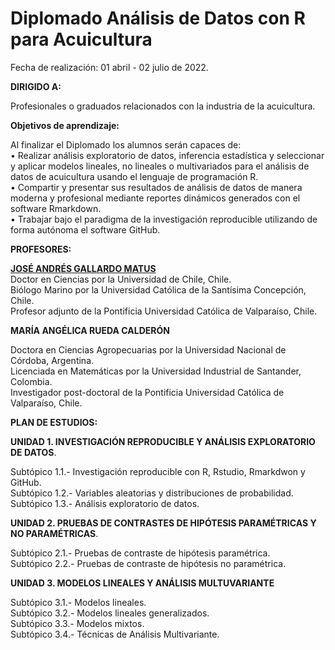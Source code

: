 # Diplomado Análisis de Datos con R para Acuicultura

Fecha de realización: 01 abril - 02 julio de 2022.

**DIRIGIDO A:**

Profesionales o graduados relacionados con la industria de la acuicultura.

**Objetivos de aprendizaje:**

Al finalizar el Diplomado los alumnos serán capaces de:  
•	Realizar análisis exploratorio de datos, inferencia estadística y seleccionar y aplicar modelos lineales, no lineales o multivariados para el análisis de datos de acuicultura usando el lenguaje de programación R.  
•	Compartir y presentar sus resultados de análisis de datos de manera moderna y profesional mediante reportes dinámicos generados con el software Rmarkdown.  
•	Trabajar bajo el paradigma de la investigación reproducible utilizando de forma autónoma el software GitHub.


**PROFESORES:**  

[**JOSÉ ANDRÉS GALLARDO MATUS**](https://github.com/DrJoseGallardo)      
Doctor en Ciencias por la Universidad de Chile, Chile.  
Biólogo Marino por la Universidad Católica de la Santísima Concepción, Chile.  
Profesor adjunto de la Pontificia Universidad Católica de Valparaíso, Chile.  

**MARÍA ANGÉLICA RUEDA CALDERÓN**  

Doctora en Ciencias Agropecuarias por la Universidad Nacional de Córdoba, Argentina.   
Licenciada en Matemáticas por la Universidad Industrial de Santander, Colombia.  
Investigador post-doctoral de la Pontificia Universidad Católica de Valparaíso, Chile.  

**PLAN DE ESTUDIOS:**

**UNIDAD 1. INVESTIGACIÓN REPRODUCIBLE Y ANÁLISIS EXPLORATORIO DE DATOS**. 

Subtópico 1.1.- Investigación reproducible  con R, Rstudio, Rmarkdwon y GitHub.  
Subtópico 1.2.- Variables aleatorias y distribuciones de probabilidad.  
Subtópico 1.3.- Análisis exploratorio de datos.  

**UNIDAD 2. PRUEBAS DE CONTRASTES DE HIPÓTESIS PARAMÉTRICAS Y NO PARAMÉTRICAS**. 

Subtópico 2.1.- Pruebas de contraste de hipótesis paramétrica.  
Subtópico 2.2.- Pruebas de contraste de hipótesis no paramétrica.   

**UNIDAD 3. MODELOS LINEALES Y ANÁLISIS MULTUVARIANTE**

Subtópico 3.1.- Modelos lineales.  
Subtópico 3.2.- Modelos lineales generalizados.  
Subtópico 3.3.- Modelos mixtos.  
Subtópico 3.4.- Técnicas de Análisis Multivariante.  
